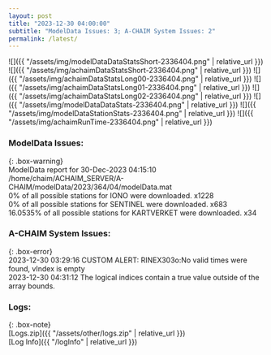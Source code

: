 ```yaml
---
layout: post
title: "2023-12-30 04:00:00"
subtitle: "ModelData Issues: 3; A-CHAIM System Issues: 2"
permalink: /latest/
---
```


![]({{ "/assets/img/modelDataDataStatsShort-2336404.png" | relative_url }})
![]({{ "/assets/img/achaimDataStatsShort-2336404.png" | relative_url }})
![]({{ "/assets/img/achaimDataStatsLong00-2336404.png" | relative_url }})
![]({{ "/assets/img/achaimDataStatsLong01-2336404.png" | relative_url }})
![]({{ "/assets/img/achaimDataStatsLong02-2336404.png" | relative_url }})
![]({{ "/assets/img/modelDataDataStats-2336404.png" | relative_url }})
![]({{ "/assets/img/modelDataStationStats-2336404.png" | relative_url }})
![]({{ "/assets/img/achaimRunTime-2336404.png" | relative_url }})


### ModelData Issues:  
  
{: .box-warning}  
 ModelData report for 30-Dec-2023 04:15:10   
 /home/chaim/ACHAIM_SERVER/A-CHAIM/modelData/2023/364/04/modelData.mat   
 0% of all possible stations for IONO were downloaded. x1228   
 0% of all possible stations for SENTINEL were downloaded. x683   
 16.0535% of all possible stations for KARTVERKET were downloaded. x34   
  
### A-CHAIM System Issues:  
  
{: .box-error}  
2023-12-30 03:29:16 CUSTOM ALERT: RINEX303o:No valid times were found, vIndex is empty  
2023-12-30 04:31:12 The logical indices contain a true value outside of the array bounds.  

### Logs:  
  
{: .box-note}  
[Logs.zip]({{ "/assets/other/logs.zip" | relative_url }})  
[Log Info]({{ "/logInfo" | relative_url }})  
